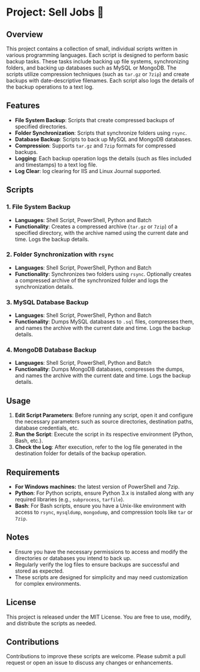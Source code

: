 <link rel="stylesheet" type="text/css" href="https://github.com/rolandougalde/shell-jobs/blob/main/assets/css/cs50-for-md.css">

# Project: Sell Jobs :shell:

## Overview

This project contains a collection of small, individual scripts written in various programming languages. Each script is designed to perform basic backup tasks. These tasks include backing up file systems, synchronizing folders, and backing up databases such as MySQL or MongoDB. The scripts utilize compression techniques (such as `tar.gz` or `7zip`) and create backups with date-descriptive filenames. Each script also logs the details of the backup operations to a text log.

## Features

- **File System Backup**: Scripts that create compressed backups of specified directories.
- **Folder Synchronization**: Scripts that synchronize folders using `rsync`.
- **Database Backup**: Scripts to back up MySQL and MongoDB databases.
- **Compression**: Supports `tar.gz` and `7zip` formats for compressed backups.
- **Logging**: Each backup operation logs the details (such as files included and timestamps) to a text log file.
- **Log Clear**: log clearing for IIS and Linux Journal supported.

## Scripts

### 1. File System Backup

- **Languages**: Shell Script, PowerShell, Python and Batch
- **Functionality**: Creates a compressed archive (`tar.gz` or `7zip`) of a specified directory, with the archive named using the current date and time. Logs the backup details.

### 2. Folder Synchronization with `rsync`

- **Languages**: Shell Script, PowerShell, Python and Batch
- **Functionality**: Synchronizes two folders using `rsync`. Optionally creates a compressed archive of the synchronized folder and logs the synchronization details.

### 3. MySQL Database Backup

- **Languages**: Shell Script, PowerShell, Python and Batch
- **Functionality**: Dumps MySQL databases to `.sql` files, compresses them, and names the archive with the current date and time. Logs the backup details.

### 4. MongoDB Database Backup

- **Languages**: Shell Script, PowerShell, Python and Batch
- **Functionality**: Dumps MongoDB databases, compresses the dumps, and names the archive with the current date and time. Logs the backup details.

## Usage

1. **Edit Script Parameters**: Before running any script, open it and configure the necessary parameters such as source directories, destination paths, database credentials, etc.
2. **Run the Script**: Execute the script in its respective environment (Python, Bash, etc.).
3. **Check the Log**: After execution, refer to the log file generated in the destination folder for details of the backup operation.

## Requirements

- **For Windows machines:** the latest version of PowerShell and 7zip.
- **Python**: For Python scripts, ensure Python 3.x is installed along with any required libraries (e.g., `subprocess`, `tarfile`).
- **Bash**: For Bash scripts, ensure you have a Unix-like environment with access to `rsync`, `mysqldump`, `mongodump`, and compression tools like `tar` or `7zip`.

## Notes

- Ensure you have the necessary permissions to access and modify the directories or databases you intend to back up.
- Regularly verify the log files to ensure backups are successful and stored as expected.
- These scripts are designed for simplicity and may need customization for complex environments.

## License

This project is released under the MIT License. You are free to use, modify, and distribute the scripts as needed.

## Contributions

Contributions to improve these scripts are welcome. Please submit a pull request or open an issue to discuss any changes or enhancements.
